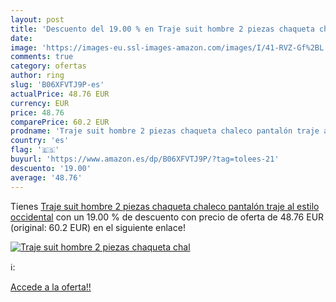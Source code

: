 ```yaml
---
layout: post
title: 'Descuento del 19.00 % en Traje suit hombre 2 piezas chaqueta chal'
date: 
image: 'https://images-eu.ssl-images-amazon.com/images/I/41-RVZ-Gf%2BL._SL200_.jpg'
comments: true
category: ofertas
author: ring
slug: 'B06XFVTJ9P-es'
actualPrice: 48.76 EUR
currency: EUR
price: 48.76
comparePrice: 60.2 EUR
prodname: 'Traje suit hombre 2 piezas chaqueta chaleco pantalón traje al estilo occidental'
country: 'es'
flag: '🇪🇸'
buyurl: 'https://www.amazon.es/dp/B06XFVTJ9P/?tag=tolees-21'
descuento: '19.00'
average: '48.76'
---
```


Tienes [Traje suit hombre 2 piezas chaqueta chaleco pantalón traje al estilo occidental](https://www.amazon.es/dp/B06XFVTJ9P/?tag=tolees-21) con un 19.00 % de descuento con precio de oferta de 48.76 EUR (original: 60.2 EUR) en el siguiente enlace!

[![Traje suit hombre 2 piezas chaqueta chal](https://images-eu.ssl-images-amazon.com/images/I/41-RVZ-Gf%2BL._SL200_.jpg)](https://www.amazon.es/dp/B06XFVTJ9P/?tag=tolees-21)

ℹ️:


[Accede a la oferta!!](https://www.amazon.es/dp/B06XFVTJ9P/?tag=tolees-21)
